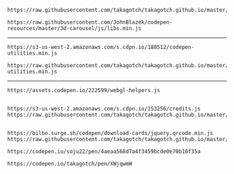 


```
https://raw.githubusercontent.com/takagotch/takagotch.github.io/master/codepen/TweenMax/libs.min.js
```

```
https://raw.githubusercontent.com/JohnBlazek/codepen-resources/master/3d-carousel/js/libs.min.js
```

---

```
https://s3-us-west-2.amazonaws.com/s.cdpn.io/188512/codepen-utilities.min.js
```

```
https://raw.githubusercontent.com/takagotch/takagotch.github.io/master/codepen/codepen-utilities.min.js

```


---

```
https://assets.codepen.io/222599/webgl-helpers.js
```

```
```


```
https://s3-us-west-2.amazonaws.com/s.cdpn.io/153256/credits.js
https://raw.githubusercontent.com/takagotch/takagotch.github.io/master/codepen/credits.js


https://bilbo.surge.sh/codepen/download-cards/jquery.qrcode.min.js
https://raw.githubusercontent.com/takagotch/takagotch.github.io/master/codepen/jquery.qrcode.min.js

```


```
https://codepen.io/soju22/pen/4aeaa568d7a4f3459bcde0e70b10f35a

https://codepen.io/takagotch/pen/XWjqwmW
```


```
```


```
```


```
```


```
```


```
```


```
```


```
```


```
```


```
```


```
```


```
```


```
```




